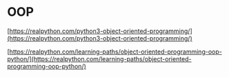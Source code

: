# OOP

[https://realpython.com/python3-object-oriented-programming/](https://realpython.com/python3-object-oriented-programming/)

[https://realpython.com/learning-paths/object-oriented-programming-oop-python/](https://realpython.com/learning-paths/object-oriented-programming-oop-python/)